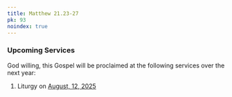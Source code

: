 ```yaml
---
title: Matthew 21.23-27
pk: 93
noindex: true
---
```


### Upcoming Services

God willing, this Gospel will be proclaimed at the following services over the next year:


1. Liturgy on [August, 12, 2025](https://orthocal.info/readings/gregorian/2025/08/12/)
